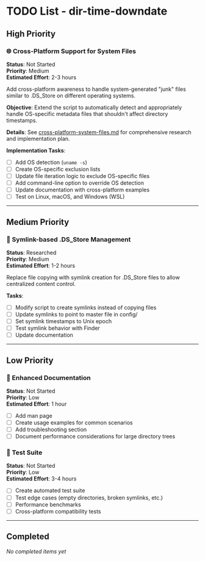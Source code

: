 # TODO List - dir-time-downdate

## High Priority

### 🌐 Cross-Platform Support for System Files
**Status**: Not Started  
**Priority**: Medium  
**Estimated Effort**: 2-3 hours

Add cross-platform awareness to handle system-generated "junk" files similar to .DS_Store on different operating systems.

**Objective**: Extend the script to automatically detect and appropriately handle OS-specific metadata files that shouldn't affect directory timestamps.

**Details**: See [cross-platform-system-files.md](cross-platform-system-files.md) for comprehensive research and implementation plan.

**Implementation Tasks**:
- [ ] Add OS detection (`uname -s`)
- [ ] Create OS-specific exclusion lists
- [ ] Update file iteration logic to exclude OS-specific files
- [ ] Add command-line option to override OS detection
- [ ] Update documentation with cross-platform examples
- [ ] Test on Linux, macOS, and Windows (WSL)

---

## Medium Priority

### 🔗 Symlink-based .DS_Store Management
**Status**: Researched  
**Priority**: Medium  
**Estimated Effort**: 1-2 hours

Replace file copying with symlink creation for .DS_Store files to allow centralized content control.

**Tasks**:
- [ ] Modify script to create symlinks instead of copying files
- [ ] Update symlinks to point to master file in config/
- [ ] Set symlink timestamps to Unix epoch
- [ ] Test symlink behavior with Finder
- [ ] Update documentation

---

## Low Priority

### 📖 Enhanced Documentation
**Status**: Not Started  
**Priority**: Low  
**Estimated Effort**: 1 hour

- [ ] Add man page
- [ ] Create usage examples for common scenarios
- [ ] Add troubleshooting section
- [ ] Document performance considerations for large directory trees

### 🧪 Test Suite
**Status**: Not Started  
**Priority**: Low  
**Estimated Effort**: 3-4 hours

- [ ] Create automated test suite
- [ ] Test edge cases (empty directories, broken symlinks, etc.)
- [ ] Performance benchmarks
- [ ] Cross-platform compatibility tests

---

## Completed

*No completed items yet* 